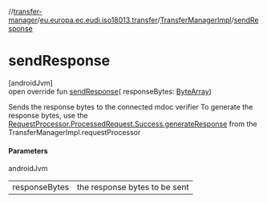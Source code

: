 //[transfer-manager](../../../index.md)/[eu.europa.ec.eudi.iso18013.transfer](../index.md)/[TransferManagerImpl](index.md)/[sendResponse](send-response.md)

# sendResponse

[androidJvm]\
open override fun [sendResponse](send-response.md)(
responseBytes: [ByteArray](https://kotlinlang.org/api/latest/jvm/stdlib/kotlin/-byte-array/index.html))

Sends the response bytes to the connected mdoc verifier To generate the response bytes, use
the [RequestProcessor.ProcessedRequest.Success.generateResponse](../../eu.europa.ec.eudi.iso18013.transfer.response/-request-processor/-processed-request/-success/generate-response.md)
from the TransferManagerImpl.requestProcessor

#### Parameters

androidJvm

|               |                               |
|---------------|-------------------------------|
| responseBytes | the response bytes to be sent |
